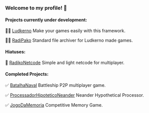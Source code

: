 ### Welcome to my profile! 👋

#### Projects currently under development:

👨‍💻 [Ludkerno](https://github.com/malysonb/Ludkerno) Make your games easily with this framework.

👨‍💻 [RadiPako](https://github.com/malysonb/RadiPako) Standard file archiver for Ludkerno made games.

#### Hiatuses:

🛑 [RadikoNetcode](https://github.com/malysonb/RadikoNetcode) Simple and light netcode for multiplayer.

#### Completed Projects:

✅ [BatalhaNaval](https://github.com/malysonb/BatalhaNaval) Battleship P2P multiplayer game. 

✅ [ProcessadorHipoteticoNeander](https://github.com/malysonb/ProcessadorHipoteticoNeander-em-C) Neander Hypothetical Processor.

✅ [JogoDaMemoria](https://github.com/malysonb/JogoDaMemoria) Competitive Memory Game.

<!--
**malysonb/malysonb** is a ✨ _special_ ✨ repository because its `README.md` (this file) appears on your GitHub profile.

Here are some ideas to get you started:

- 🔭 I’m currently working on ...
- 🌱 I’m currently learning ...
- 👯 I’m looking to collaborate on ...
- 🤔 I’m looking for help with ...
- 💬 Ask me about ...
- 📫 How to reach me: ...
- 😄 Pronouns: ...
- ⚡ Fun fact: ...
-->
